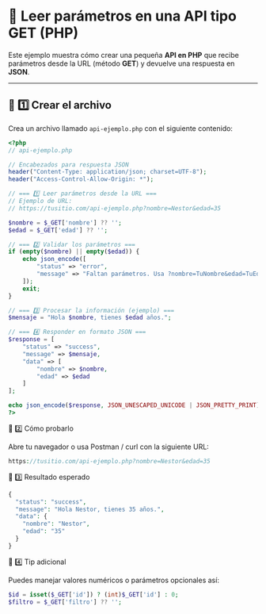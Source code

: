 # 🧩 Leer parámetros en una API tipo GET (PHP)

Este ejemplo muestra cómo crear una pequeña **API en PHP** que recibe parámetros desde la URL (método **GET**) y devuelve una respuesta en **JSON**.

---

## 🧠 1️⃣ Crear el archivo

Crea un archivo llamado `api-ejemplo.php` con el siguiente contenido:

```php
<?php
// api-ejemplo.php

// Encabezados para respuesta JSON
header("Content-Type: application/json; charset=UTF-8");
header("Access-Control-Allow-Origin: *");

// === 1️⃣ Leer parámetros desde la URL ===
// Ejemplo de URL:
// https://tusitio.com/api-ejemplo.php?nombre=Nestor&edad=35

$nombre = $_GET['nombre'] ?? '';
$edad = $_GET['edad'] ?? '';

// === 2️⃣ Validar los parámetros ===
if (empty($nombre) || empty($edad)) {
    echo json_encode([
        "status" => "error",
        "message" => "Faltan parámetros. Usa ?nombre=TuNombre&edad=TuEdad"
    ]);
    exit;
}

// === 3️⃣ Procesar la información (ejemplo) ===
$mensaje = "Hola $nombre, tienes $edad años.";

// === 4️⃣ Responder en formato JSON ===
$response = [
    "status" => "success",
    "message" => $mensaje,
    "data" => [
        "nombre" => $nombre,
        "edad" => $edad
    ]
];

echo json_encode($response, JSON_UNESCAPED_UNICODE | JSON_PRETTY_PRINT);
?>
```

🧭 2️⃣ Cómo probarlo

Abre tu navegador o usa Postman / curl con la siguiente URL:

```php
https://tusitio.com/api-ejemplo.php?nombre=Nestor&edad=35
```

🧾 3️⃣ Resultado esperado
```php
{
  "status": "success",
  "message": "Hola Nestor, tienes 35 años.",
  "data": {
    "nombre": "Nestor",
    "edad": "35"
  }
}
```

🧩 4️⃣ Tip adicional

Puedes manejar valores numéricos o parámetros opcionales así:

```php
$id = isset($_GET['id']) ? (int)$_GET['id'] : 0;
$filtro = $_GET['filtro'] ?? '';
```
